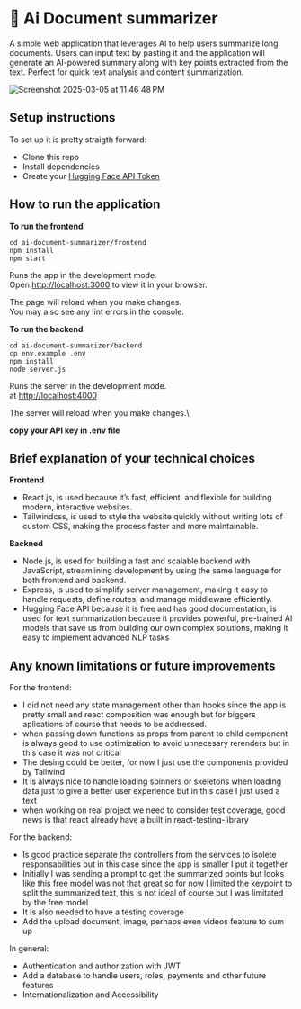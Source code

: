 # 🤖 Ai Document summarizer
A simple web application that leverages AI to help users summarize long documents. Users can input text by pasting it and the application will generate an AI-powered summary along with key points extracted from the text. Perfect for quick text analysis and content summarization.

![Screenshot 2025-03-05 at 11 46 48 PM](https://github.com/user-attachments/assets/06aa03fc-b611-42bc-8326-381493cad226)


## Setup instructions

To set up it is pretty straigth forward:

- Clone this repo
- Install dependencies
- Create your [Hugging Face API Token](https://huggingface.co/docs)

## How to run the application

**To run the frontend**
```
cd ai-document-summarizer/frontend
npm install
npm start
```
Runs the app in the development mode.\
Open [http://localhost:3000](http://localhost:3000) to view it in your browser.

The page will reload when you make changes.\
You may also see any lint errors in the console.

**To run the backend**
```
cd ai-document-summarizer/backend
cp env.example .env 
npm install
node server.js
```

Runs the server in the development mode.\
at [http://localhost:4000](http://localhost:4000)

The server will reload when you make changes.\

**copy your API key in .env file**

## Brief explanation of your technical choices

**Frontend**
- React.js, is used because it’s fast, efficient, and flexible for building modern, interactive websites.
- Tailwindcss, is used to style the website quickly without writing lots of custom CSS, making the process faster and more maintainable.

**Backned**
- Node.js, is used for building a fast and scalable backend with JavaScript, streamlining development by using the same language for both frontend and backend.
- Express, is used to simplify server management, making it easy to handle requests, define routes, and manage middleware efficiently.
- Hugging Face API because it is free and has good documentation, is used for text summarization because it provides powerful, pre-trained AI models that save us from building our own complex solutions, making it easy to implement advanced NLP tasks

## Any known limitations or future improvements

For the frontend:
- I did not need any state management other than hooks since the app is pretty small and react composition was enough but for biggers aplications of course that needs to be addressed.
- when passing down functions as props from parent to child component is always good to use optimization to avoid unnecesary rerenders but in this case it was not critical
- The desing could be better, for now I just use the components provided by Tailwind
- It is always nice to handle loading spinners or skeletons when loading data just to give a better user experience but in this case I just used a text
- when working on real project we need to consider test coverage, good news is that react already have a built in react-testing-library

For the backend:
- Is good practice separate the controllers from the services to isolete responsabilities but in this case since the app is smaller I put it together
- Initially I was sending a prompt to get the summarized points but looks like this free model was not that great so for now I limited the keypoint to split the summarized text, this is not ideal of course but I was limitated by the free model
- It is also needed to have a testing coverage
- Add the upload document, image, perhaps even videos feature to sum up

In general:
- Authentication and authorization with JWT
- Add a database to handle users, roles, payments and other future features
- Internationalization and Accessibility 


